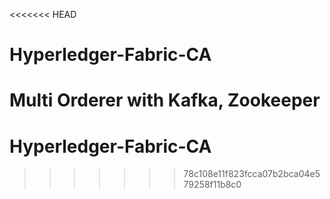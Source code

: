 <<<<<<< HEAD
# Hyperledger-Fabric-CA
Multi Orderer with Kafka, Zookeeper
=======
# Hyperledger-Fabric-CA
>>>>>>> 78c108e11f823fcca07b2bca04e579258f11b8c0
